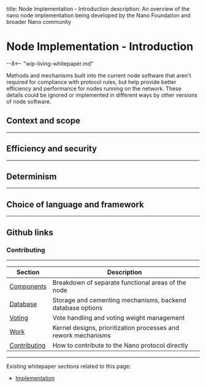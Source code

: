 title: Node Implementation - Introduction
description: An overview of the nano node implementation being developed by the Nano Foundation and broader Nano community

# Node Implementation - Introduction

--8<-- "wip-living-whitepaper.md"

Methods and mechanisms built into the current node software that aren't required for compliance with protocol rules, but help provide better efficiency and performance for nodes running on the network. These details could be ignored or implemented in different ways by other versions of node software.

## Context and scope

---

## Efficiency and security

---

## Determinism

---

## Choice of language and framework

---

## Github links

### Contributing

---

| Section | Description |
|---------|-------------|
| [Components](components.md) | Breakdown of separate functional areas of the node | 
| [Database](database.md) | Storage and cementing mechanisms, backend database options | 
| [Voting](voting.md) | Vote handling and voting weight management | 
| [Work](work.md) | Kernel designs, prioritization processes and rework mechanisms | 
| [Contributing](/node-implementation/contributing/) | How to contribute to the Nano protocol directly | 

---

Existing whitepaper sections related to this page:

* [Implementation](/whitepaper/english/#implementation)